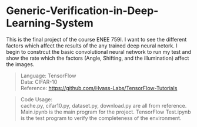 # Generic-Verification-in-Deep-Learning-System

This is the final project of the course ENEE 759I. I want to see the different factors which affect the results of the any trained deep neural netork. I begin to constrcut the basic convolutional neural network to run my test and show the rate which the factors (Angle, Shifting, and the illumination) affect the images.
> Language: TensorFlow  
> Data: CIFAR-10  
> Reference: https://github.com/Hvass-Labs/TensorFlow-Tutorials 

> Code Usage:  
cache.py, cifar10.py, dataset.py, download.py are all from reference.  
Main.ipynb is the main program for the project.
TensorFlow Test.ipynb is the test program to verify the completeness of the environment. 

